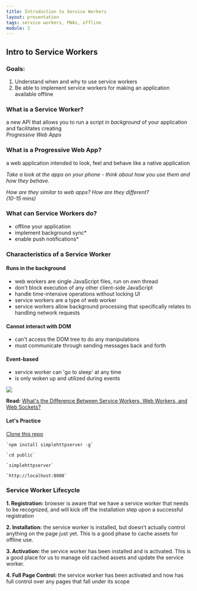 ```yaml
---
title: Introduction to Service Workers
layout: presentation
tags: service workers, PWAs, offline
module: 2
---
```


<section>
  <h2>Intro to Service Workers</h2>
</section>

<section>
  <h3>Goals:</h3>
  <ol>
    <li>Understand when and why to use service workers</li>
    <li>Be able to implement service workers for making an application available offline</li>
  </ol>
</section>

<section>
  <section>
    <h3>What is a Service Worker?</h3>
  </section>
  <section>
    <p>a new API that allows you to run a script in <i>background</i> of your application and facilitates creating <br /><i>Progressive Web Apps</i></p>
  </section>
</section>

<section>
  <section>
    <h3>What is a Progressive Web App?</h3>
  </section>
  <section>
    <p>a web application intended to look, feel and behave like a native application</p>
  </section>
  <section>

  <p><i>Take a look at the apps on your phone - think about how you use them and how they behave.</i></p>

  <p><i>How are they similar to web apps? How are they different? <br />(10-15 mins)</i></p>
  </section>
</section>

<section>
  <h3>What can Service Workers do?</h3>
  <ul>
    <li>offline your application</li>
    <li>implement background sync*</li>
    <li>enable push notifications*</li>
  </ul>
</section>

<section>
  <section>
    <h3>Characteristics of a Service Worker</h3>
  </section>
  <section>
    <h4><b>Runs in the background</b></h4>
    <ul>
      <li>web workers are single JavaScript files, run on own thread</li>
      <li>don't block execution of any other client-side JavaScript</li>
      <li>handle time-intensive operations without locking UI</li>
      <li>service workers are a type of web worker</li>
      <li>service workers allow background processing that specifically relates to handling network requests</li>
    </ul>
  </section>
  <section>
    <h4><b>Cannot interact with DOM</b></h4>
    <ul>
      <li>can't access the DOM tree to do any manipulations</li>
      <li>must communicate through sending messages back and forth</li>
    </ul>
  </section>
  <section>
    <h4><b>Event-based</b></h4>
    <ul>
      <li>service worker can 'go to sleep' at any time</li>
      <li>is only woken up and utilized during events</li>
    </ul>
    <img src="https://mdn.mozillademos.org/files/12632/sw-events.png" />
  </section>
  <section>
    <p><b>Read:</b> <a href="https://aarontgrogg.com/blog/2015/07/20/the-difference-between-service-workers-web-workers-and-websockets/">What's the Difference Between Service Workers, Web Workers, and Web Sockets?</a></p>
  </section>
</section>

<section>
  <h4>Let's Practice</h4>
  <p><a href="https://github.com/turingschool-examples/offline-news">Clone this repo</a></p>
  <p><pre><code>`npm install simplehttpserver -g`</code></pre></p>
  <p><pre><code>`cd public`</code></pre></p>
  <p><pre><code>`simplehttpserver`</code></pre></p>
  <p><pre><code>`http://localhost:8000`</code></pre></p>
</section>

<section>
  <section>
    <h3>Service Worker Lifecycle</h3>
  </section>
  <section>
    <p><b>1. Registration:</b> browser is aware that we have a service worker that needs to be recognized, and will kick off the installation step upon a successful registration</p>
  </section>
  <section>
    <p><b>2. Installation:</b> the service worker is installed, but doesn’t actually control anything on the page just yet. This is a good phase to cache assets for offline use.</p>
  </section>
  <section>
    <p><b>3. Activation:</b> the service worker has been installed and is activated. This is a good place for us to manage old cached assets and update the service worker.</p>
  </section>
  <section>
    <p><b>4. Full Page Control:</b> the service worker has been activated and now has full control over any pages that fall under its scope</p>
  </section>
</section>